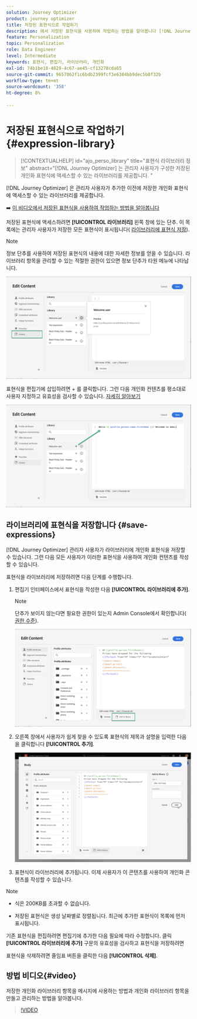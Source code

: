 ```yaml
---
solution: Journey Optimizer
product: journey optimizer
title: 저장된 표현식으로 작업하기
description: 에서 저장된 표현식을 사용하여 작업하는 방법을 알아봅니다 [!DNL Journey Optimizer] 라이브러리.
feature: Personalization
topic: Personalization
role: Data Engineer
level: Intermediate
keywords: 표현식, 편집기, 라이브러리, 개인화
exl-id: 74b1be18-4829-4c67-ae45-cf13278cda65
source-git-commit: 9657862f1c6bdb2399fcf3e6384bb9dec5b8f32b
workflow-type: tm+mt
source-wordcount: '358'
ht-degree: 8%

---
```


# 저장된 표현식으로 작업하기 {#expression-library}

>[!CONTEXTUALHELP]
>id="ajo_perso_library"
>title="표현식 라이브러리 정보"
>abstract="[!DNL Journey Optimizer] 는 관리자 사용자가 구성한 저장된 개인화 표현식에 액세스할 수 있는 라이브러리를 제공합니다. "

[!DNL Journey Optimizer] 은 관리자 사용자가 추가한 이전에 저장한 개인화 표현식에 액세스할 수 있는 라이브러리를 제공합니다.

➡️ [이 비디오에서 저장된 표현식을 사용하여 작업하는 방법을 알아봅니다](#video-preview)

저장된 표현식에 액세스하려면 **[!UICONTROL 라이브러리]** 왼쪽 창에 있는 단추. 이 목록에는 관리자 사용자가 저장한 모든 표현식이 표시됩니다( [라이브러리에 표현식 저장](#save-expressions)).

>[!NOTE]
>
>정보 단추를 사용하여 저장된 표현식의 내용에 대한 자세한 정보를 얻을 수 있습니다. 라이브러리 항목을 관리할 수 있는 적절한 권한이 있으면 정보 단추가 타원 메뉴에 나타납니다.

![](assets/library-list.png)

표현식을 편집기에 삽입하려면 + 를 클릭합니다. 그런 다음 개인화 컨텐츠를 평소대로 사용자 지정하고 유효성을 검사할 수 있습니다. [자세히 알아보기](../personalization/personalization-build-expressions.md)

![](assets/library-add.png)

## 라이브러리에 표현식을 저장합니다 {#save-expressions}

[!DNL Journey Optimizer] 관리자 사용자가 라이브러리에 개인화 표현식을 저장할 수 있습니다. 그런 다음 모든 사용자가 이러한 표현식을 사용하여 개인화 컨텐츠를 작성할 수 있습니다.

표현식을 라이브러리에 저장하려면 다음 단계를 수행합니다.

1. 편집기 인터페이스에서 표현식을 작성한 다음 **[!UICONTROL 라이브러리에 추가]**.

   >[!NOTE]
   >
   >단추가 보이지 않는다면 필요한 권한이 있는지 Admin Console에서 확인합니다( [권한 수준](../administration/high-low-permissions.md)).

   ![](assets/library-save.png)

1. 오른쪽 창에서 사용자가 쉽게 찾을 수 있도록 표현식의 제목과 설명을 입력한 다음 을 클릭합니다 **[!UICONTROL 추가]**.

   ![](assets/add-expression.png)

1. 표현식이 라이브러리에 추가됩니다. 이제 사용자가 이 콘텐츠를 사용하여 개인화 콘텐츠를 작성할 수 있습니다.


>[!NOTE]
>
>* 식은 200KB를 초과할 수 없습니다.
>
>* 저장된 표현식은 생성 날짜별로 정렬됩니다. 최근에 추가한 표현식이 목록에 먼저 표시됩니다.



기존 표현식을 편집하려면 편집기에 추가한 다음 필요에 따라 수정합니다. 클릭 **[!UICONTROL 라이브러리에 추가]** 구문의 유효성을 검사하고 표현식을 저장하려면

표현식을 삭제하려면 줄임표 버튼을 클릭한 다음 **[!UICONTROL 삭제]**.

## 방법 비디오{#video}

저장한 개인화 라이브러리 항목을 메시지에 사용하는 방법과 개인화 라이브러리 항목을 만들고 관리하는 방법을 알아봅니다.

>[!VIDEO](https://video.tv.adobe.com/v/340941?quality=12)

